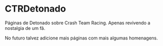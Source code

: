 # CTRDetonado
Páginas de Detonado sobre Crash Team Racing. Apenas revivendo a nostalgia de um fã.

No futuro talvez adicione mais páginas com mais algumas homenagens.
